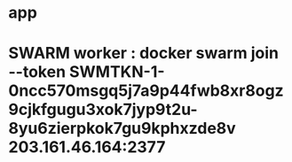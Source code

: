 # app
# SWARM worker : docker swarm join --token SWMTKN-1-0ncc570msgq5j7a9p44fwb8xr8ogz9cjkfgugu3xok7jyp9t2u-8yu6zierpkok7gu9kphxzde8v 203.161.46.164:2377
